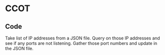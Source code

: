 # CCOT
## Code

Take list of IP addresses from a JSON file.
Query on those IP addresses and see if any ports are not listening.
Gather those port numbers and update in the JSON file.
